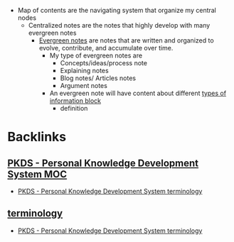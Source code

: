 - Map of contents are the navigating system that organize my central nodes
    - Centralized notes are the notes that highly develop with many evergreen notes 
        - [Evergreen notes](<Evergreen notes.md>) are notes that are written and organized to evolve, contribute, and accumulate over time.
            - My type of evergreen notes are
                - Concepts/ideas/process note
                - Explaining notes
                - Blog notes/ Articles notes
                - Argument notes
            - An evergreen note will have content about different [types of information block](<types of information block.md>)
                - definition

# Backlinks
## [PKDS - Personal Knowledge Development System MOC](<PKDS - Personal Knowledge Development System MOC.md>)
- [PKDS - Personal Knowledge Development System terminology](<PKDS - Personal Knowledge Development System terminology.md>)

## [terminology](<terminology.md>)
- [PKDS - Personal Knowledge Development System terminology](<PKDS - Personal Knowledge Development System terminology.md>)

